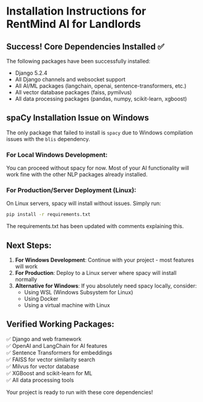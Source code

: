 # Installation Instructions for RentMind AI for Landlords

## Success! Core Dependencies Installed ✅

The following packages have been successfully installed:
- Django 5.2.4
- All Django channels and websocket support
- All AI/ML packages (langchain, openai, sentence-transformers, etc.)
- All vector database packages (faiss, pymilvus)
- All data processing packages (pandas, numpy, scikit-learn, xgboost)

## spaCy Installation Issue on Windows

The only package that failed to install is `spacy` due to Windows compilation issues with the `blis` dependency.

### For Local Windows Development:
You can proceed without spacy for now. Most of your AI functionality will work fine with the other NLP packages already installed.

### For Production/Server Deployment (Linux):
On Linux servers, spacy will install without issues. Simply run:
```bash
pip install -r requirements.txt
```

The requirements.txt has been updated with comments explaining this.

## Next Steps:

1. **For Windows Development**: Continue with your project - most features will work
2. **For Production**: Deploy to a Linux server where spacy will install normally
3. **Alternative for Windows**: If you absolutely need spacy locally, consider:
   - Using WSL (Windows Subsystem for Linux)
   - Using Docker
   - Using a virtual machine with Linux

## Verified Working Packages:
✅ Django and web framework  
✅ OpenAI and LangChain for AI features  
✅ Sentence Transformers for embeddings  
✅ FAISS for vector similarity search  
✅ Milvus for vector database  
✅ XGBoost and scikit-learn for ML  
✅ All data processing tools  

Your project is ready to run with these core dependencies!
